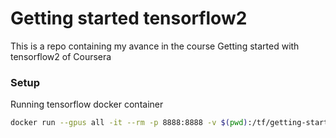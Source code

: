 # Getting started tensorflow2

This is a repo containing my avance in the course Getting started with tensorflow2 of Coursera


### Setup
Running tensorflow docker container
```bash
docker run --gpus all -it --rm -p 8888:8888 -v $(pwd):/tf/getting-started-tensorflow tensorflow/tensorflow:latest-gpu-jupyter
```